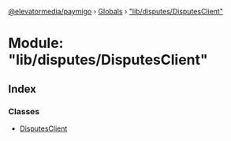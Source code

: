 [@elevatormedia/paymigo](../README.md) › [Globals](../globals.md) › ["lib/disputes/DisputesClient"](_lib_disputes_disputesclient_.md)

# Module: "lib/disputes/DisputesClient"

## Index

### Classes

-   [DisputesClient](../classes/_lib_disputes_disputesclient_.disputesclient.md)
